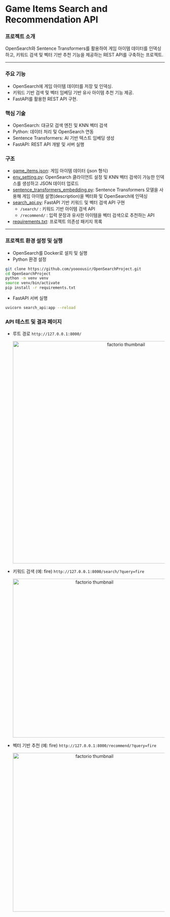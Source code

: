 # Game Items Search and Recommendation API

### 프로젝트 소개
OpenSearch와 Sentence Transformers를 활용하여 게임 아이템 데이터를 인덱싱하고, 키워드 검색 및 벡터 기반 추천 기능을 제공하는 REST API를 구축하는 프로젝트.

------------------------------------------
### 주요 기능
- OpenSearch에 게임 아이템 데이터를 저장 및 인덱싱.
- 키워드 기반 검색 및 벡터 임베딩 기반 유사 아이템 추천 기능 제공.
- FastAPI를 활용한 REST API 구현.

### 핵심 기술
- OpenSearch: 대규모 검색 엔진 및 KNN 벡터 검색
- Python: 데이터 처리 및 OpenSearch 연동
- Sentence Transformers: AI 기반 텍스트 임베딩 생성
- FastAPI: REST API 개발 및 서버 실행

### 구조
- [game_items.json](game_items.json): 게임 아이템 데이터 (json 형식)
- [env_setting.py](Python/env_setting.py): OpenSearch 클라이언트 설정 및 KNN 벡터 검색이 가능한 인덱스를 생성하고 JSON 데이터 업로드
- [sentence_transformers_embedding.py](Python/sentence_transformers_embedding.py): Sentence Transformers 모델을 사용해 게임 아이템 설명(description)을 벡터화 및 OpenSearch에 인덱싱
- [search_api.py](Python/search_api.py): FastAPI 기반 키워드 및 벡터 검색 API 구현
  - ```/search/``` : 키워드 기반 아이템 검색 API
  - ```/recommend/``` : 입력 문장과 유사한 아이템을 벡터 검색으로 추천하는 API
- [requirements.txt](requirements.txt): 프로젝트 의존성 패키지 목록
------------------------------------------
### 프로젝트 환경 설정 및 실행
- OpenSearch를 Docker로 설치 및 실행
- Python 환경 설정
``` bash
git clone https://github.com/yoooousir/OpenSearchProject.git
cd OpenSearchProject
python -m venv venv
source venv/bin/activate
pip install -r requirements.txt
```
- FastAPI 서버 실행
``` bash
uvicorn search_api:app --reload
```
### API 테스트 및 결과 페이지
- 루트 경로
  ```http://127.0.0.1:8000/```
  <p align="center">
    <img src="screenshot/home_url.png" alt="factorio thumbnail" width="700"/>
  </p> 
  
- 키워드 검색 (예: fire)
  ```http://127.0.0.1:8000/search/?query=fire```
  <p align="center">
    <img src="screenshot/search_fire.png" alt="factorio thumbnail" width="500"/>
  </p> 
  
- 벡터 기반 추천 (예: fire)
  ```http://127.0.0.1:8000/recommend/?query=fire```
  <p align="center">
    <img src="screenshot/recommend_fire.png" alt="factorio thumbnail" width="500"/>
  </p> 
